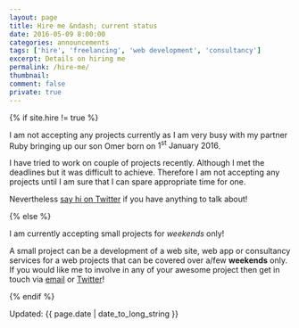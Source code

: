 ```yaml
---
layout: page
title: Hire me &ndash; current status
date: 2016-05-09 8:00:00
categories: announcements
tags: ['hire', 'freelancing', 'web development', 'consultancy']
excerpt: Details on hiring me
permalink: /hire-me/
thumbnail:
comment: false
private: true
---
```


{% if site.hire != true %}
  <p class="lead">I am not accepting any projects currently as I am very busy with my partner Ruby bringing up our son Omer born on <time datetime="{{ '2016-01-01' | date_to_xmlschema }}">1<sup>st</sup> January 2016</time>.</p>
  <p>I have tried to work on couple of projects recently. Although I met the deadlines but it was difficult to achieve. Therefore I am not accepting any projects until I am sure that I can spare appropriate time for one.</p>
  <p>Nevertheless <a href="https://twitter.com/@{{ site.twitter.username }}">say hi on Twitter</a> if you have anything to talk about!</p>
{% else %}
  <p class="lead">I am currently accepting small projects for <em>weekends</em> only!</p>
  <p>A small project can be a development of a web site, web app or consultancy services for a web projects that can be covered over a/few <strong>weekends</strong> only. If you would like me to involve in any of your awesome project then get in touch via <a href="mailto:{{ site.email }}">email</a> or <a href="https://twitter.com/@{{ site.twitter.username }}">Twitter</a>!</p>
{% endif %}

<p>Updated: <time datetime="{{ page.date | date_to_xmlschema }}">{{ page.date | date_to_long_string }}</time></p>